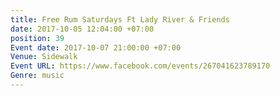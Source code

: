 ```yaml
---
title: Free Rum Saturdays Ft Lady River & Friends
date: 2017-10-05 12:04:00 +07:00
position: 39
Event date: 2017-10-07 21:00:00 +07:00
Venue: Sidewalk
Event URL: https://www.facebook.com/events/267041623789170
Genre: music
---
```


